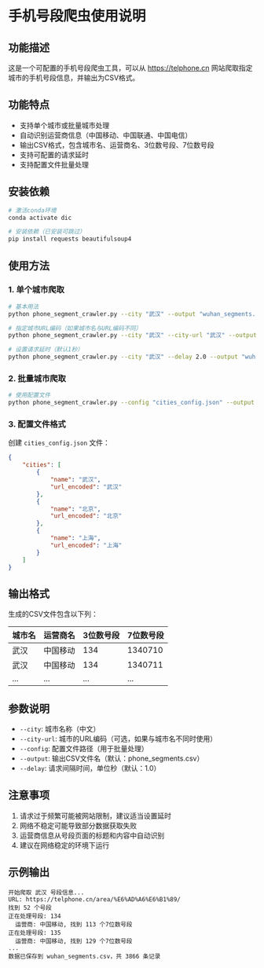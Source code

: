 # 手机号段爬虫使用说明

## 功能描述
这是一个可配置的手机号段爬虫工具，可以从 https://telphone.cn 网站爬取指定城市的手机号段信息，并输出为CSV格式。

## 功能特点
- 支持单个城市或批量城市处理
- 自动识别运营商信息（中国移动、中国联通、中国电信）
- 输出CSV格式，包含城市名、运营商名、3位数号段、7位数号段
- 支持可配置的请求延时
- 支持配置文件批量处理

## 安装依赖

```bash
# 激活conda环境
conda activate dic

# 安装依赖（已安装可跳过）
pip install requests beautifulsoup4
```

## 使用方法

### 1. 单个城市爬取

```bash
# 基本用法
python phone_segment_crawler.py --city "武汉" --output "wuhan_segments.csv"

# 指定城市URL编码（如果城市名与URL编码不同）
python phone_segment_crawler.py --city "武汉" --city-url "武汉" --output "wuhan_segments.csv"

# 设置请求延时（默认1秒）
python phone_segment_crawler.py --city "武汉" --delay 2.0 --output "wuhan_segments.csv"
```

### 2. 批量城市爬取

```bash
# 使用配置文件
python phone_segment_crawler.py --config "cities_config.json" --output "all_cities_segments.csv"
```

### 3. 配置文件格式

创建 `cities_config.json` 文件：

```json
{
    "cities": [
        {
            "name": "武汉",
            "url_encoded": "武汉"
        },
        {
            "name": "北京", 
            "url_encoded": "北京"
        },
        {
            "name": "上海",
            "url_encoded": "上海"
        }
    ]
}
```

## 输出格式

生成的CSV文件包含以下列：

| 城市名 | 运营商名 | 3位数号段 | 7位数号段 |
|--------|----------|-----------|-----------|
| 武汉   | 中国移动 | 134       | 1340710   |
| 武汉   | 中国移动 | 134       | 1340711   |
| ...    | ...      | ...       | ...       |

## 参数说明

- `--city`: 城市名称（中文）
- `--city-url`: 城市的URL编码（可选，如果与城市名不同时使用）
- `--config`: 配置文件路径（用于批量处理）
- `--output`: 输出CSV文件名（默认：phone_segments.csv）
- `--delay`: 请求间隔时间，单位秒（默认：1.0）

## 注意事项

1. 请求过于频繁可能被网站限制，建议适当设置延时
2. 网络不稳定可能导致部分数据获取失败
3. 运营商信息从号段页面的标题和内容中自动识别
4. 建议在网络稳定的环境下运行

## 示例输出

```
开始爬取 武汉 号段信息...
URL: https://telphone.cn/area/%E6%AD%A6%E6%B1%89/
找到 52 个号段
正在处理号段: 134
  运营商: 中国移动, 找到 113 个7位数号段
正在处理号段: 135
  运营商: 中国移动, 找到 129 个7位数号段
...
数据已保存到 wuhan_segments.csv，共 3866 条记录
```